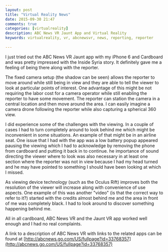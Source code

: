 ```yaml
---
layout: post
title: "Virtual Reality News"
date: 2015-09-30 21:47
comments: true
categories: [virtualreality]
description: ABC News VR Jaunt App and Virtual Reality
keywords: virtualreality, vr, abcnewsvr, news, reporting, reporter
 
---
```

I just tried out the ABC News VR Jaunt app with my iPhone 6 and Cardboard and was pretty impressed with the Inside Syria story.
It definitely gave me a feeling of being there along with the reporter.

The fixed camera setup (the shadow can be seen) allows the reporter to move around while still being in view and they are able to tell the viewer to look at particular points of interest. One advantage of this might be not requiring the labor cost for a camera operator while still enabling the reporter to have some movement. The reporter can station the camera in a central location and then move around the area. I can easily imagine a camera drone following the reporter while also capturing a spherical 360 view.

I did experience some of the challenges with the viewing.
In a couple of cases I had to turn completely around to look behind me which might be inconvenient in some situations. An example of that might be in an airline seat.
One issue that I had with the app was a low battery popup appeared pausing the viewing which I had to acknowledge by removing the phone from cardboard and putting it back in to continue. 
he importance of sound directing the viewer where to look was also necessary in at least one section where the reporter was not in view because I had my head turned and he may have pointed to something I should have been looking at which I missed.

As viewing device technology (such as the Oculus Rift) improves both the resolution of the viewer will increase along with convenience of use aspects.
One example of this was another "video" (is that the correct way to refer to it?) started with the credits almost behind me and the area in front of me was completely black.
I had to look around to discover something happening behind me.

All in all cardboard, ABC News VR and the Jaunt VR app worked well enough and I had no real complaints.



A link to a description of ABC News VR with links to the related apps can be found at [http://abcnews.go.com/US/fullpage?id=33768357](http://abcnews.go.com/US/fullpage?id=33768357)